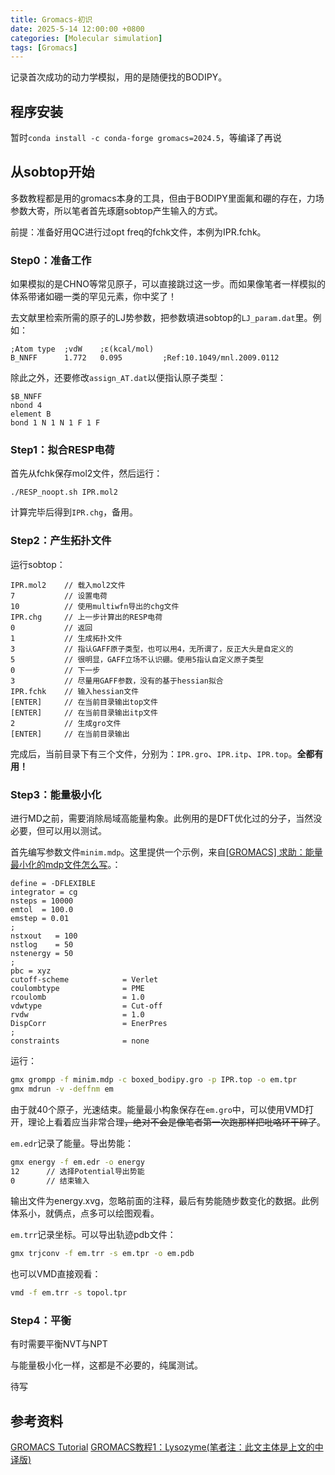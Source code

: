 ```yaml
---
title: Gromacs-初识
date: 2025-5-14 12:00:00 +0800
categories: [Molecular simulation]
tags: [Gromacs]
---
```


记录首次成功的动力学模拟，用的是随便找的BODIPY。

## 程序安装
暂时`conda install -c conda-forge gromacs=2024.5`，等编译了再说

## 从sobtop开始
多数教程都是用的gromacs本身的工具，但由于BODIPY里面氟和硼的存在，力场参数大寄，所以笔者首先琢磨sobtop产生输入的方式。

前提：准备好用QC进行过opt freq的fchk文件，本例为IPR.fchk。

### Step0：准备工作
如果模拟的是CHNO等常见原子，可以直接跳过这一步。而如果像笔者一样模拟的体系带诸如硼一类的罕见元素，你中奖了！

去文献里检索所需的原子的LJ势参数，把参数填进sobtop的`LJ_param.dat`里。例如：
```
;Atom type  ;vdW    ;ε(kcal/mol)
B_NNFF      1.772   0.095         ;Ref:10.1049/mnl.2009.0112  
```
除此之外，还要修改`assign_AT.dat`以便指认原子类型：
```
$B_NNFF
nbond 4
element B
bond 1 N 1 N 1 F 1 F
```

### Step1：拟合RESP电荷
首先从fchk保存mol2文件，然后运行：
```
./RESP_noopt.sh IPR.mol2
```
计算完毕后得到`IPR.chg`，备用。

### Step2：产生拓扑文件
运行sobtop：
```
IPR.mol2    // 载入mol2文件
7           // 设置电荷
10          // 使用multiwfn导出的chg文件
IPR.chg     // 上一步计算出的RESP电荷
0           // 返回
1           // 生成拓扑文件
3           // 指认GAFF原子类型，也可以用4，无所谓了，反正大头是自定义的
5           // 很明显，GAFF立场不认识硼。使用5指认自定义原子类型
0           // 下一步
3           // 尽量用GAFF参数，没有的基于hessian拟合
IPR.fchk    // 输入hessian文件
[ENTER]     // 在当前目录输出top文件
[ENTER]     // 在当前目录输出itp文件
2           // 生成gro文件
[ENTER]     // 在当前目录输出
```
完成后，当前目录下有三个文件，分别为：`IPR.gro`、`IPR.itp`、`IPR.top`。**全都有用！**

### Step3：能量极小化
进行MD之前，需要消除局域高能量构象。此例用的是DFT优化过的分子，当然没必要，但可以用以测试。

首先编写参数文件`minim.mdp`。这里提供一个示例，来自[[GROMACS] 求助：能量最小化的mdp文件怎么写](http://bbs.keinsci.com/forum.php?mod=redirect&goto=findpost&ptid=28452&pid=192839&fromuid=63020)。：
```
define = -DFLEXIBLE
integrator = cg
nsteps = 10000
emtol  = 100.0
emstep = 0.01
;
nstxout   = 100
nstlog    = 50
nstenergy = 50
;
pbc = xyz
cutoff-scheme            = Verlet
coulombtype              = PME
rcoulomb                 = 1.0
vdwtype                  = Cut-off
rvdw                     = 1.0
DispCorr                 = EnerPres
;
constraints              = none
```
运行：
```bash
gmx grompp -f minim.mdp -c boxed_bodipy.gro -p IPR.top -o em.tpr
gmx mdrun -v -deffnm em
```
由于就40个原子，光速结束。能量最小构象保存在`em.gro`中，可以使用VMD打开，理论上看着应当非常合理~~，绝对不会是像笔者第一次跑那样把吡咯环干碎了~~。

`em.edr`记录了能量。导出势能：
```bash
gmx energy -f em.edr -o energy
12      // 选择Potential导出势能
0       // 结束输入
```
输出文件为energy.xvg，忽略前面的注释，最后有势能随步数变化的数据。此例体系小，就俩点，点多可以绘图观看。

`em.trr`记录坐标。可以导出轨迹pdb文件：
```bash
gmx trjconv -f em.trr -s em.tpr -o em.pdb
```
也可以VMD直接观看：
```bash
vmd -f em.trr -s topol.tpr
```

### Step4：平衡
有时需要平衡NVT与NPT

与能量极小化一样，这都是不必要的，纯属测试。

待写

## 参考资料
[GROMACS Tutorial](http://www.mdtutorials.com/gmx/lysozyme)
[GROMACS教程1：Lysozyme(笔者注：此文主体是上文的中译版)](https://zhuanlan.zhihu.com/p/357058624)


